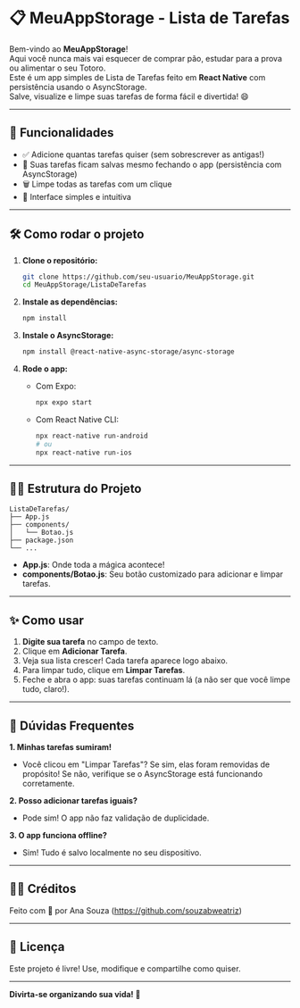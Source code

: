 # 📋 MeuAppStorage - Lista de Tarefas

Bem-vindo ao **MeuAppStorage**!  
Aqui você nunca mais vai esquecer de comprar pão, estudar para a prova ou alimentar o seu Totoro.  
Este é um app simples de Lista de Tarefas feito em **React Native** com persistência usando o AsyncStorage.  
Salve, visualize e limpe suas tarefas de forma fácil e divertida! 😄

---

## 🚀 Funcionalidades

- ✅ Adicione quantas tarefas quiser (sem sobrescrever as antigas!)
- 💾 Suas tarefas ficam salvas mesmo fechando o app (persistência com AsyncStorage)
- 🗑️ Limpe todas as tarefas com um clique
- 📱 Interface simples e intuitiva

---

## 🛠️ Como rodar o projeto

1. **Clone o repositório:**
   ```sh
   git clone https://github.com/seu-usuario/MeuAppStorage.git
   cd MeuAppStorage/ListaDeTarefas
   ```

2. **Instale as dependências:**
   ```sh
   npm install
   ```

3. **Instale o AsyncStorage:**
   ```sh
   npm install @react-native-async-storage/async-storage
   ```

4. **Rode o app:**
   - Com Expo:
     ```sh
     npx expo start
     ```
   - Com React Native CLI:
     ```sh
     npx react-native run-android
     # ou
     npx react-native run-ios
     ```

---

## 🧑‍💻 Estrutura do Projeto

```
ListaDeTarefas/
├── App.js
├── components/
│   └── Botao.js
├── package.json
└── ...
```

- **App.js**: Onde toda a mágica acontece!
- **components/Botao.js**: Seu botão customizado para adicionar e limpar tarefas.

---

## ✨ Como usar

1. **Digite sua tarefa** no campo de texto.
2. Clique em **Adicionar Tarefa**.
3. Veja sua lista crescer! Cada tarefa aparece logo abaixo.
4. Para limpar tudo, clique em **Limpar Tarefas**.
5. Feche e abra o app: suas tarefas continuam lá (a não ser que você limpe tudo, claro!).

---

## 🤔 Dúvidas Frequentes

**1. Minhas tarefas sumiram!**
- Você clicou em "Limpar Tarefas"? Se sim, elas foram removidas de propósito! Se não, verifique se o AsyncStorage está funcionando corretamente.

**2. Posso adicionar tarefas iguais?**
- Pode sim! O app não faz validação de duplicidade.

**3. O app funciona offline?**
- Sim! Tudo é salvo localmente no seu dispositivo.

---


## 🦸‍♀️ Créditos

Feito com 💙 por Ana Souza (https://github.com/souzabweatriz)

---

## 📃 Licença

Este projeto é livre! Use, modifique e compartilhe como quiser.

---

**Divirta-se organizando sua vida! 🚀**

